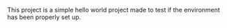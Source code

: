 This project is a simple hello world project made to test if the environment has been properly set up.
